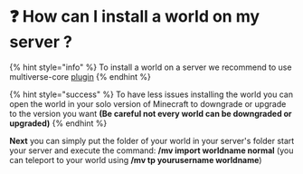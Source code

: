 # ❓ How can I install a world on my server ?

{% hint style="info" %}
To install a world on a server we recommend to use multiverse-core [plugin](https://www.spigotmc.org/resources/multiverse-core.390/?\_\_cf\_chl\_tk=GmLfrVVBuHcX45YrvYZr4gU\_1nHpddVebab9TQNQ1IE-1662878209-0-gaNycGzNCL0)
{% endhint %}

{% hint style="success" %}
To have less issues installing the world you can open the world in your solo version of Minecraft to downgrade or upgrade to the version you want **(Be careful not every world can be downgraded or upgraded)**
{% endhint %}

**Next** you can simply put the folder of your world in your server's folder start your server and execute the command: **/mv import worldname normal** (you can teleport to your world using **/mv tp yourusername worldname**)&#x20;
